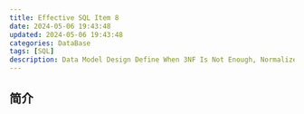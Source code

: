 ```yaml
---
title: Effective SQL Item 8
date: 2024-05-06 19:43:48
updated: 2024-05-06 19:43:48
categories: DataBase
tags: [SQL]
description: Data Model Design Define When 3NF Is Not Enough, Normalize More
---
```


## 简介
